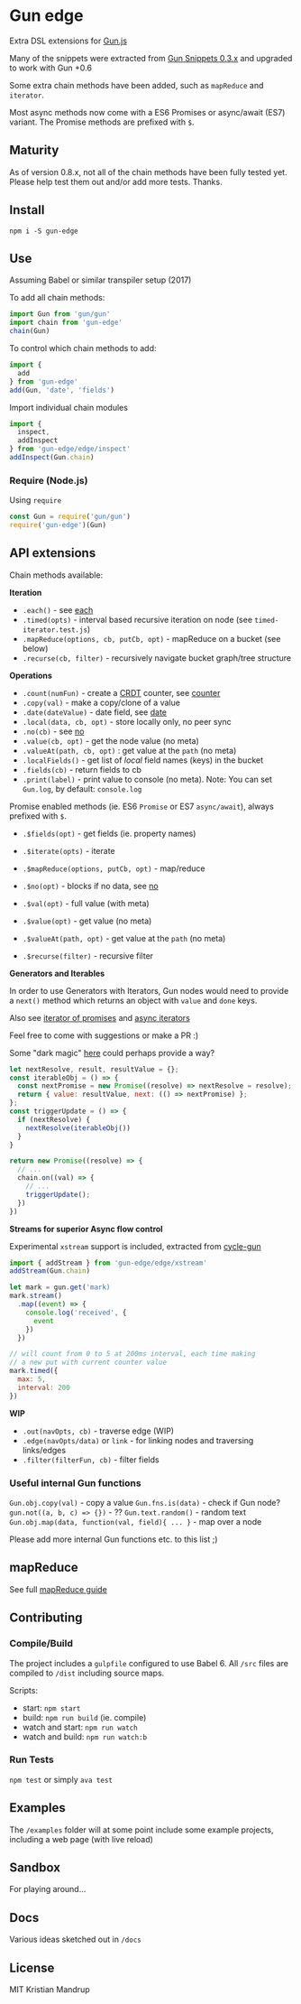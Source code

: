 # Gun edge

Extra DSL extensions for [Gun.js](http://gun.js.org/)

Many of the snippets were extracted from [Gun Snippets 0.3.x](https://github.com/amark/gun/wiki/Snippets-(v0.3.x)) and upgraded to work with Gun +0.6

Some extra chain methods have been added, such as `mapReduce` and `iterator`.

Most async methods now come with a ES6 Promises or async/await (ES7) variant.
The Promise methods are prefixed with `$`.

## Maturity

As of version 0.8.x, not all of the chain methods have been fully tested yet.
Please help test them out and/or add more tests. Thanks.

## Install

`npm i -S gun-edge`

## Use

Assuming Babel or similar transpiler setup (2017)

To add all chain methods:

```js
import Gun from 'gun/gun'
import chain from 'gun-edge'
chain(Gun)
```

To control which chain methods to add:

```js
import {
  add
} from 'gun-edge'
add(Gun, 'date', 'fields')
```

Import individual chain modules

```js
import {
  inspect,
  addInspect
} from 'gun-edge/edge/inspect'
addInspect(Gun.chain)
```

### Require (Node.js)

Using `require`

```js
const Gun = require('gun/gun')
require('gun-edge')(Gun)
```

## API extensions

Chain methods available:

**Iteration**

- `.each()` - see [each](https://github.com/amark/gun/wiki/Snippets-(v0.3.x)#guneach)
- `.timed(opts)` - interval based recursive iteration on node  (see `timed-iterator.test.js`)
- `.mapReduce(options, cb, putCb, opt)` - mapReduce on a bucket (see below)
- `.recurse(cb, filter)` - recursively navigate bucket graph/tree structure

**Operations**

- `.count(numFun)` - create a [CRDT](https://en.wikipedia.org/wiki/Conflict-free_replicated_data_type) counter, see [counter](https://github.com/amark/gun/wiki/Snippets-(v0.3.x)#-crdt-counter)
- `.copy(val)` - make a copy/clone of a value
- `.date(dateValue)` - date field, see [date](https://github.com/amark/gun/wiki/Snippets-(v0.3.x)#date)
- `.local(data, cb, opt)` - store locally only, no peer sync
- `.no(cb)` - see [no](https://github.com/amark/gun/wiki/Snippets-(v0.3.x)#-no)
- `.value(cb, opt)` - get the node value (no meta)
- `.valueAt(path, cb, opt)` : get value at the `path` (no meta)
- `.localFields()` - get list of *local* field names (keys) in the bucket
- `.fields(cb)` - return fields to cb
- `.print(label)` - print value to console (no meta). Note: You can set `Gun.log`, by default: `console.log`

Promise enabled methods (ie. ES6 `Promise` or ES7 `async/await`), always prefixed with `$`.

- `.$fields(opt)` - get fields (ie. property names)
- `.$iterate(opts)` - iterate
- `.$mapReduce(options, putCb, opt)` - map/reduce

- `.$no(opt)` - blocks if no data, see [no](https://github.com/amark/gun/wiki/Snippets-(v0.3.x)#-no)
- `.$val(opt)` - full value (with meta)
- `.$value(opt)` - get value (no meta)
- `.$valueAt(path, opt)` - get value at the `path` (no meta)
- `.$recurse(filter)` - recursive filter

**Generators and Iterables**

In order to use Generators with Iterators, Gun nodes would need to provide a `next()` method which
returns an object with `value` and `done` keys.

Also see [iterator of promises](https://gist.github.com/domenic/5987999) and [async iterators](https://kriskowal.gitbooks.io/gtor/content/async-iterators.html)

Feel free to come with suggestions or make a PR :)

Some "dark magic" [here](https://github.com/brysgo/graphql-gun/blob/master/index.js#L9) could perhaps provide a way?

```js
let nextResolve, result, resultValue = {};
const iterableObj = () => {
  const nextPromise = new Promise((resolve) => nextResolve = resolve);
  return { value: resultValue, next: (() => nextPromise) };
};
const triggerUpdate = () => {
  if (nextResolve) {
    nextResolve(iterableObj())
  }
}

return new Promise((resolve) => {
  // ...
  chain.on((val) => {
    // ...
    triggerUpdate();
  })
})
```

**Streams for superior Async flow control**

Experimental `xstream` support is included, extracted from [cycle-gun](https://github.com/JuniperChicago/cycle-gun)

```js
import { addStream } from 'gun-edge/edge/xstream'
addStream(Gun.chain)

let mark = gun.get('mark)
mark.stream()
  .map((event) => {
    console.log('received', {
      event
    })
  })

// will count from 0 to 5 at 200ms interval, each time making
// a new put with current counter value
mark.timed({
  max: 5,
  interval: 200
})
```

**WIP**

- `.out(navOpts, cb)` - traverse edge (WIP)
- `.edge(navOpts/data)` or `link`  - for linking nodes and traversing links/edges
- `.filter(filterFun, cb)` - filter fields

### Useful internal Gun functions

`Gun.obj.copy(val)` - copy a value
`Gun.fns.is(data)` - check if Gun node?
`gun.not((a, b, c) => {})` - ??
`Gun.text.random()` - random text
`Gun.obj.map(data, function(val, field){ ... }` - map over a node

Please add more internal Gun functions etc. to this list ;)

## mapReduce

See full [mapReduce guide](https://github.com/kristianmandrup/gun-edge/Map-Reduce.md)

## Contributing

### Compile/Build

The project includes a `gulpfile` configured to use Babel 6.
All `/src` files are compiled to `/dist` including source maps.

Scripts:
- start: `npm start`
- build: `npm run build` (ie. compile)
- watch and start: `npm run watch`
- watch and build: `npm run watch:b`

### Run Tests

`npm test` or simply `ava test`

## Examples

The `/examples` folder will at some point include some example projects, including a web page (with live reload)

## Sandbox

For playing around...

## Docs

Various ideas sketched out in `/docs`

## License

MIT Kristian Mandrup